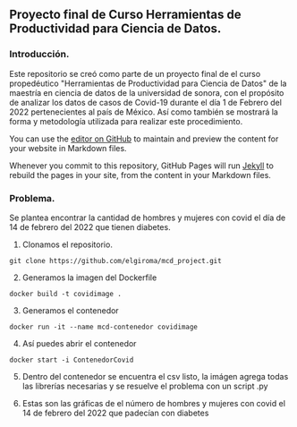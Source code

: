 ##  Proyecto final de Curso Herramientas de Productividad para Ciencia de Datos.

###  Introducción.


Este repositorio se creó como parte de un proyecto final de el curso propedéutico "Herramientas de Productividad para Ciencia de Datos" de la maestría en ciencia de datos de la universidad de sonora, con el propósito de analizar los datos de casos de Covid-19 durante el día 1 de Febrero del 2022 pertenecientes al país de México. Así como también se mostrará la forma y metodología utilizada para realizar este procedimiento.

You can use the [editor on GitHub](https://github.com/elgiroma/mcd_project/edit/gh-pages/index.md) to maintain and preview the content for your website in Markdown files.

Whenever you commit to this repository, GitHub Pages will run [Jekyll](https://jekyllrb.com/) to rebuild the pages in your site, from the content in your Markdown files.

### Problema.

Se plantea encontrar la cantidad de hombres y mujeres con covid el día de 14 de febrero del 2022 que tienen diabetes.






1. Clonamos el repositorio.
```
git clone https://github.com/elgiroma/mcd_project.git
```

2. Generamos la imagen del Dockerfile
```
docker build -t covidimage .
```

3. Generamos el contenedor
```
docker run -it --name mcd-contenedor covidimage
```

4. Así puedes abrir el contenedor
```
docker start -i ContenedorCovid
```

 5. Dentro del contenedor se encuentra el csv listo, la imágen agrega todas las librerías necesarias y se resuelve el problema con un script .py
 
 6. Estas son las gráficas de el número de hombres y mujeres con covid el 14 de febrero del 2022 que padecían con diabetes

